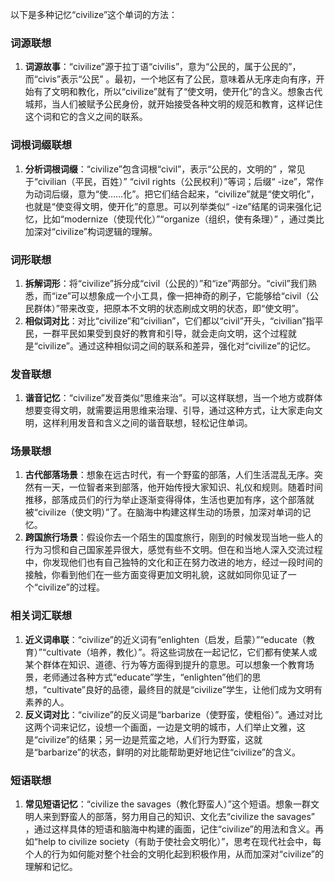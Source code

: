 以下是多种记忆“civilize”这个单词的方法：

### 词源联想
1. **词源故事**：“civilize”源于拉丁语“civilis”，意为“公民的，属于公民的”，而“civis”表示“公民” 。最初，一个地区有了公民，意味着从无序走向有序，开始有了文明和教化，所以“civilize”就有了“使文明，使开化”的含义。想象古代城邦，当人们被赋予公民身份，就开始接受各种文明的规范和教育，这样记住这个词和它的含义之间的联系。

### 词根词缀联想
1. **分析词根词缀**：“civilize”包含词根“civil”，表示“公民的，文明的” ，常见于“civilian（平民，百姓）” “civil rights（公民权利）”等词；后缀“ -ize”，常作为动词后缀，意为“使……化”。把它们结合起来，“civilize”就是“使文明化”，也就是“使变得文明，使开化”的意思。可以列举类似“ -ize”结尾的词来强化记忆，比如“modernize（使现代化）”“organize（组织，使有条理）” ，通过类比加深对“civilize”构词逻辑的理解。

### 词形联想
1. **拆解词形**：将“civilize”拆分成“civil（公民的）”和“ize”两部分。“civil”我们熟悉，而“ize”可以想象成一个小工具，像一把神奇的刷子，它能够给“civil（公民群体）”带来改变，把原本不文明的状态刷成文明的状态，即“使文明”。
2. **相似词对比**：对比“civilize”和“civilian”，它们都以“civil”开头，“civilian”指平民，一群平民如果受到良好的教育和引导，就会走向文明，这个过程就是“civilize”。通过这种相似词之间的联系和差异，强化对“civilize”的记忆。

### 发音联想
1. **谐音记忆**：“civilize”发音类似“思维来治”。可以这样联想，当一个地方或群体想要变得文明，就需要运用思维来治理、引导，通过这种方式，让大家走向文明，这样利用发音和含义之间的谐音联想，轻松记住单词。

### 场景联想
1. **古代部落场景**：想象在远古时代，有一个野蛮的部落，人们生活混乱无序。突然有一天，一位智者来到部落，他开始传授大家知识、礼仪和规则。随着时间推移，部落成员们的行为举止逐渐变得得体，生活也更加有序，这个部落就被“civilize（使文明）”了。在脑海中构建这样生动的场景，加深对单词的记忆。
2. **跨国旅行场景**：假设你去一个陌生的国度旅行，刚到的时候发现当地一些人的行为习惯和自己国家差异很大，感觉有些不文明。但在和当地人深入交流过程中，你发现他们也有自己独特的文化和正在努力改进的地方，经过一段时间的接触，你看到他们在一些方面变得更加文明礼貌，这就如同你见证了一个“civilize”的过程。

### 相关词汇联想
1. **近义词串联**：“civilize”的近义词有“enlighten（启发，启蒙）”“educate（教育）”“cultivate（培养，教化）”。将这些词放在一起记忆，它们都有使某人或某个群体在知识、道德、行为等方面得到提升的意思。可以想象一个教育场景，老师通过各种方式“educate”学生，“enlighten”他们的思想，“cultivate”良好的品德，最终目的就是“civilize”学生，让他们成为文明有素养的人。
2. **反义词对比**：“civilize”的反义词是“barbarize（使野蛮，使粗俗）”。通过对比这两个词来记忆，设想一个画面，一边是文明的城市，人们举止文雅，这是“civilize”的结果；另一边是荒蛮之地，人们行为野蛮，这就是“barbarize”的状态，鲜明的对比能帮助更好地记住“civilize”的含义。

### 短语联想
1. **常见短语记忆**：“civilize the savages（教化野蛮人）”这个短语。想象一群文明人来到野蛮人的部落，努力用自己的知识、文化去“civilize the savages” ，通过这样具体的短语和脑海中构建的画面，记住“civilize”的用法和含义。再如“help to civilize society（有助于使社会文明化）”，思考在现代社会中，每个人的行为如何能对整个社会的文明化起到积极作用，从而加深对“civilize”的理解和记忆。 